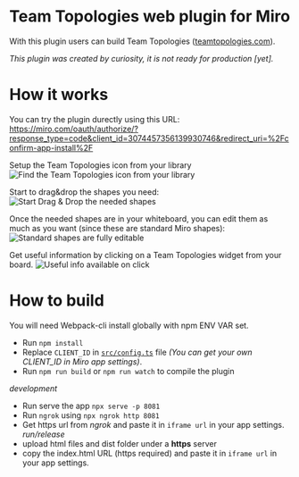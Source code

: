 # Team Topologies web plugin for Miro

With this plugin users can build Team Topologies ([teamtopologies.com](https://teamtopologies.com)).

_This plugin was created by curiosity, it is not ready for production [yet]._

# How it works

You can try the plugin durectly using this URL: https://miro.com/oauth/authorize/?response_type=code&client_id=3074457356139930746&redirect_uri=%2Fconfirm-app-install%2F

Setup the Team Topologies icon from your library
![Find the Team Topologies icon from your library](https://malparty.github.io/miro-team-topologies/readme-img/001.import_from_library.gif)

Start to drag&drop the shapes you need:
![Start Drag & Drop the needed shapes](https://malparty.github.io/miro-team-topologies/readme-img/002.Start_drag_and_drop.gif)

Once the needed shapes are in your whiteboard, you can edit them as much as you want (since these are standard Miro shapes):
![Standard shapes are fully editable](https://malparty.github.io/miro-team-topologies/readme-img/003.Standard_Miro_shapes_fully_editable.gif)

Get useful information by clicking on a Team Topologies widget from your board.
![Useful info available on click](https://malparty.github.io/miro-team-topologies/readme-img/004-get-useful-info.gif)

# How to build

You will need Webpack-cli install globally with npm ENV VAR set.

- Run `npm install`
- Replace `CLIENT_ID` in [`src/config.ts`](src/config.ts) file _(You can get your own *CLIENT_ID* in Miro app settings)_.
- Run `npm run build` or `npm run watch` to compile the plugin

_development_

- Run serve the app `npx serve -p 8081`
- Run `ngrok` using `npx ngrok http 8081`
- Get https url from _ngrok_ and paste it in `iframe url` in your app settings.
  _run/release_
- upload html files and dist folder under a **https** server
- copy the index.html URL (https required) and paste it in `iframe url` in your app settings.

